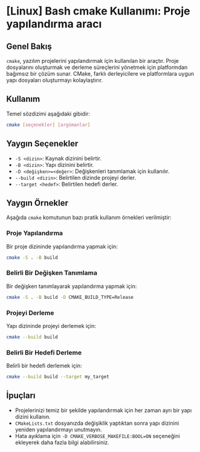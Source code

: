 # [Linux] Bash cmake Kullanımı: Proje yapılandırma aracı

## Genel Bakış
`cmake`, yazılım projelerini yapılandırmak için kullanılan bir araçtır. Proje dosyalarını oluşturmak ve derleme süreçlerini yönetmek için platformdan bağımsız bir çözüm sunar. CMake, farklı derleyicilere ve platformlara uygun yapı dosyaları oluşturmayı kolaylaştırır.

## Kullanım
Temel sözdizimi aşağıdaki gibidir:
```bash
cmake [seçenekler] [argümanlar]
```

## Yaygın Seçenekler
- `-S <dizin>`: Kaynak dizinini belirtir.
- `-B <dizin>`: Yapı dizinini belirtir.
- `-D <değişken>=<değer>`: Değişkenleri tanımlamak için kullanılır.
- `--build <dizin>`: Belirtilen dizinde projeyi derler.
- `--target <hedef>`: Belirtilen hedefi derler.

## Yaygın Örnekler
Aşağıda `cmake` komutunun bazı pratik kullanım örnekleri verilmiştir:

### Proje Yapılandırma
Bir proje dizininde yapılandırma yapmak için:
```bash
cmake -S . -B build
```

### Belirli Bir Değişken Tanımlama
Bir değişken tanımlayarak yapılandırma yapmak için:
```bash
cmake -S . -B build -D CMAKE_BUILD_TYPE=Release
```

### Projeyi Derleme
Yapı dizininde projeyi derlemek için:
```bash
cmake --build build
```

### Belirli Bir Hedefi Derleme
Belirli bir hedefi derlemek için:
```bash
cmake --build build --target my_target
```

## İpuçları
- Projelerinizi temiz bir şekilde yapılandırmak için her zaman ayrı bir yapı dizini kullanın.
- `CMakeLists.txt` dosyanızda değişiklik yaptıktan sonra yapı dizinini yeniden yapılandırmayı unutmayın.
- Hata ayıklama için `-D CMAKE_VERBOSE_MAKEFILE:BOOL=ON` seçeneğini ekleyerek daha fazla bilgi alabilirsiniz.
